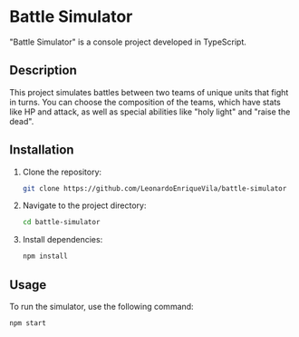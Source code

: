 # Battle Simulator

"Battle Simulator" is a console project developed in TypeScript.

## Description

This project simulates battles between two teams of unique units that fight in turns. You can choose the composition of the teams, which have stats like HP and attack, as well as special abilities like "holy light" and "raise the dead".

## Installation

1. Clone the repository:

    ```sh
    git clone https://github.com/LeonardoEnriqueVila/battle-simulator
    ```

2. Navigate to the project directory:

    ```sh
    cd battle-simulator
    ```

3. Install dependencies:

    ```sh
    npm install
    ```

## Usage

To run the simulator, use the following command:

```sh
npm start